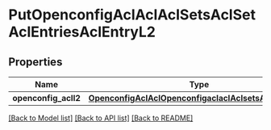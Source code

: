 # PutOpenconfigAclAclAclSetsAclSetAclEntriesAclEntryL2

## Properties
Name | Type | Description | Notes
------------ | ------------- | ------------- | -------------
**openconfig_acll2** | [**OpenconfigAclAclOpenconfigaclaclAclsetsAclentriesL2**](OpenconfigAclAclOpenconfigaclaclAclsetsAclentriesL2.md) |  | [optional] 

[[Back to Model list]](../README.md#documentation-for-models) [[Back to API list]](../README.md#documentation-for-api-endpoints) [[Back to README]](../README.md)


